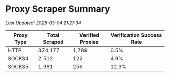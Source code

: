 # Proxy Scraper Summary

_Last Updated: 2025-03-04 21:27:34_

| Proxy Type | Total Scraped | Verified Proxies | Verification Success Rate |
|------------|--------------|------------------|--------------------------|
| HTTP | 374,177 | 1,789 | 0.5% |
| SOCKS4 | 2,512 | 122 | 4.9% |
| SOCKS5 | 1,981 | 256 | 12.9% |
